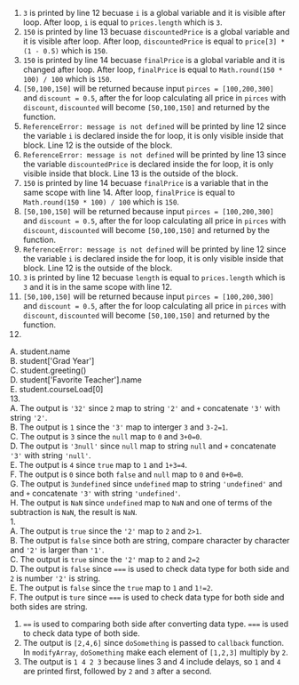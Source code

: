 1. `3` is printed by line 12 becuase `i` is a global variable and it is visible after loop. After loop, `i` is equal to `prices.length` which is `3`. 
2. `150` is printed by line 13 becuase `discountedPrice` is a global variable and it is visible after loop. After loop, `discountedPrice` is equal to `price[3] * (1 - 0.5)` which is `150`.
3. `150` is printed by line 14 becuase `finalPrice` is a global variable and it is changed after loop. After loop, `finalPrice` is equal to `Math.round(150 * 100) / 100` which is `150`.
4. `[50,100,150]` will be returned because input `pirces = [100,200,300]` and `discount = 0.5`, after the for loop calculating all price in `pirces` with `discount`, `discounted` will become `[50,100,150]` and returned by the function.
5. `ReferenceError: message is not defined` will be printed by line 12 since the variable `i` is declared inside the for loop, it is only visible inside that block. Line 12 is the outside of the block.
6. `ReferenceError: message is not defined` will be printed by line 13 since the variable `discountedPrice` is declared inside the for loop, it is only visible inside that block. Line 13 is the outside of the block.
7. `150` is printed by line 14 becuase `finalPrice` is a variable that in the same scope with line 14. After loop, `finalPrice` is equal to `Math.round(150 * 100) / 100` which is `150`.
8. `[50,100,150]` will be returned because input `pirces = [100,200,300]` and `discount = 0.5`, after the for loop calculating all price in `pirces` with `discount`, `discounted` will become `[50,100,150]` and returned by the function.
9. `ReferenceError: message is not defined` will be printed by line 12 since the variable `i` is declared inside the for loop, it is only visible inside that block. Line 12 is the outside of the block.
10. `3` is printed by line 12 becuase `length` is equal to `prices.length` which is `3` and it is in the same scope with line 12.
11. `[50,100,150]` will be returned because input `pirces = [100,200,300]` and `discount = 0.5`, after the for loop calculating all price in `pirces` with `discount`, `discounted` will become `[50,100,150]` and returned by the function.
12.   
A. student.name   
B. student['Grad Year']   
C. student.greeting()   
D. student['Favorite Teacher'].name   
E. student.courseLoad[0]  
13.   
A. The output is `'32'` since `2` map to string `'2'` and `+` concatenate `'3'` with string `'2'`.  
B. The output is `1` since the `'3'` map to interger `3` and `3-2=1`.  
C. The output is `3` since the `null` map to `0` and `3+0=0`.  
D. The output is `'3null'` since `null` map to string `null` and `+` concatenate `'3'` with string `'null'`.  
E. The output is `4` since `true` map to `1` and `1+3=4`.  
F. The output is `0` since both `false` and `null` map to `0` and `0+0=0`.  
G. The output is `3undefined` since `undefined` map to string `'undefined'` and and `+` concatenate `'3'` with string `'undefined'`.    
H. The output is `NaN` since `undefined` map to `NaN` and one of terms of the subtraction is `NaN`, the result is `NaN`.  
1.   
A. The output is `true` since the `'2'` map to `2` and `2>1`.  
B. The output is `false` since both are string, compare character by character and `'2'` is larger than `'1'`.  
C. The output is `true` since the `'2'` map to `2` and `2=2`  
D. The output is `false` since `===` is used to check data type for both side and `2` is number `'2'` is string.   
E. The output is `false` since the `true` map to `1` and `1!=2`.  
F. The output is `ture` since `===` is used to check data type for both side and both sides are string.  
1.  `==` is used to comparing both side after converting data type. `===` is used to check data type of both side.  
2.  The output is `[2,4,6]` since `doSomething` is passed to `callback` function. In `modifyArray`, `doSomething` make each element of `[1,2,3]` multiply by `2`.
3.  The output is `1 4 2 3` because lines 3 and 4 include delays, so `1` and `4` are printed first, followed by `2` and `3` after a second.